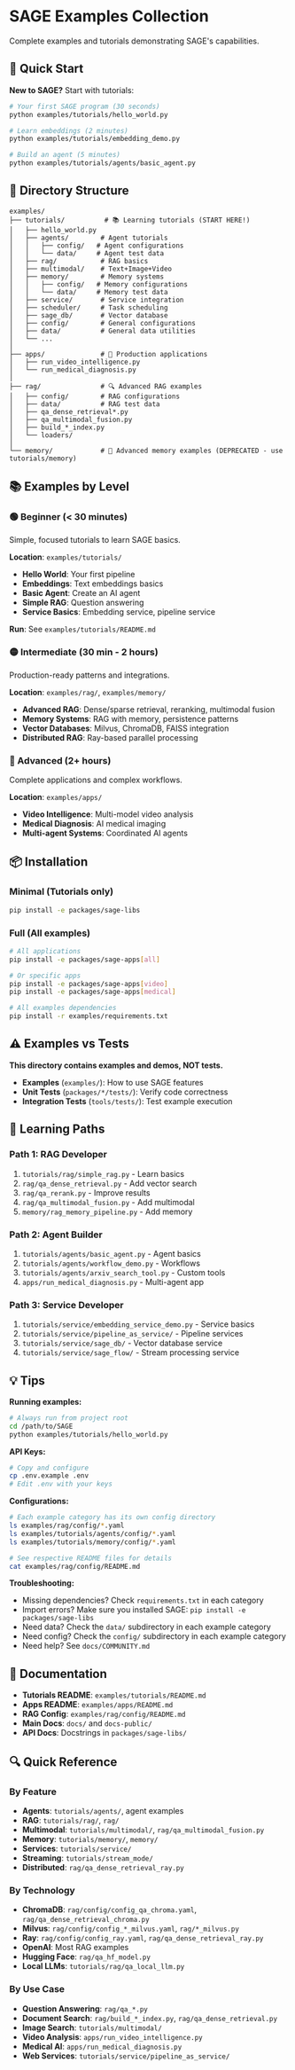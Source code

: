 # SAGE Examples Collection

Complete examples and tutorials demonstrating SAGE's capabilities.

## 🚀 Quick Start

**New to SAGE?** Start with tutorials:

```bash
# Your first SAGE program (30 seconds)
python examples/tutorials/hello_world.py

# Learn embeddings (2 minutes)
python examples/tutorials/embedding_demo.py

# Build an agent (5 minutes)
python examples/tutorials/agents/basic_agent.py
```

## 📁 Directory Structure

```
examples/
├── tutorials/          # 📚 Learning tutorials (START HERE!)
│   ├── hello_world.py
│   ├── agents/        # Agent tutorials
│   │   ├── config/   # Agent configurations
│   │   └── data/     # Agent test data
│   ├── rag/           # RAG basics
│   ├── multimodal/    # Text+Image+Video
│   ├── memory/        # Memory systems
│   │   ├── config/   # Memory configurations
│   │   └── data/     # Memory test data
│   ├── service/       # Service integration
│   ├── scheduler/     # Task scheduling
│   ├── sage_db/       # Vector database
│   ├── config/        # General configurations
│   ├── data/          # General data utilities
│   └── ...
│
├── apps/              # 🎯 Production applications
│   ├── run_video_intelligence.py
│   └── run_medical_diagnosis.py
│
├── rag/               # 🔍 Advanced RAG examples
│   ├── config/        # RAG configurations
│   ├── data/          # RAG test data
│   ├── qa_dense_retrieval*.py
│   ├── qa_multimodal_fusion.py
│   ├── build_*_index.py
│   └── loaders/
│
└── memory/            # 💾 Advanced memory examples (DEPRECATED - use tutorials/memory)
```

## 📚 Examples by Level

### 🟢 Beginner (< 30 minutes)
Simple, focused tutorials to learn SAGE basics.

**Location**: `examples/tutorials/`

- **Hello World**: Your first pipeline
- **Embeddings**: Text embeddings basics
- **Basic Agent**: Create an AI agent
- **Simple RAG**: Question answering
- **Service Basics**: Embedding service, pipeline service

**Run**: See `examples/tutorials/README.md`

### 🟡 Intermediate (30 min - 2 hours)
Production-ready patterns and integrations.

**Location**: `examples/rag/`, `examples/memory/`

- **Advanced RAG**: Dense/sparse retrieval, reranking, multimodal fusion
- **Memory Systems**: RAG with memory, persistence patterns
- **Vector Databases**: Milvus, ChromaDB, FAISS integration
- **Distributed RAG**: Ray-based parallel processing

### 🔴 Advanced (2+ hours)
Complete applications and complex workflows.

**Location**: `examples/apps/`

- **Video Intelligence**: Multi-model video analysis
- **Medical Diagnosis**: AI medical imaging
- **Multi-agent Systems**: Coordinated AI agents

## 📦 Installation

### Minimal (Tutorials only)
```bash
pip install -e packages/sage-libs
```

### Full (All examples)
```bash
# All applications
pip install -e packages/sage-apps[all]

# Or specific apps
pip install -e packages/sage-apps[video]
pip install -e packages/sage-apps[medical]

# All examples dependencies
pip install -r examples/requirements.txt
```

## ⚠️ Examples vs Tests

**This directory contains examples and demos, NOT tests.**

- **Examples** (`examples/`): How to use SAGE features
- **Unit Tests** (`packages/*/tests/`): Verify code correctness  
- **Integration Tests** (`tools/tests/`): Test example execution

## 🎯 Learning Paths

### Path 1: RAG Developer
1. `tutorials/rag/simple_rag.py` - Learn basics
2. `rag/qa_dense_retrieval.py` - Add vector search
3. `rag/qa_rerank.py` - Improve results
4. `rag/qa_multimodal_fusion.py` - Add multimodal
5. `memory/rag_memory_pipeline.py` - Add memory

### Path 2: Agent Builder
1. `tutorials/agents/basic_agent.py` - Agent basics
2. `tutorials/agents/workflow_demo.py` - Workflows
3. `tutorials/agents/arxiv_search_tool.py` - Custom tools
4. `apps/run_medical_diagnosis.py` - Multi-agent app

### Path 3: Service Developer
1. `tutorials/service/embedding_service_demo.py` - Service basics
2. `tutorials/service/pipeline_as_service/` - Pipeline services
3. `tutorials/service/sage_db/` - Vector database service
4. `tutorials/service/sage_flow/` - Stream processing service

## 💡 Tips

**Running examples:**
```bash
# Always run from project root
cd /path/to/SAGE
python examples/tutorials/hello_world.py
```

**API Keys:**
```bash
# Copy and configure
cp .env.example .env
# Edit .env with your keys
```

**Configurations:**
```bash
# Each example category has its own config directory
ls examples/rag/config/*.yaml
ls examples/tutorials/agents/config/*.yaml
ls examples/tutorials/memory/config/*.yaml

# See respective README files for details
cat examples/rag/config/README.md
```

**Troubleshooting:**
- Missing dependencies? Check `requirements.txt` in each category
- Import errors? Make sure you installed SAGE: `pip install -e packages/sage-libs`
- Need data? Check the `data/` subdirectory in each example category
- Need config? Check the `config/` subdirectory in each example category
- Need help? See `docs/COMMUNITY.md`

## 📖 Documentation

- **Tutorials README**: `examples/tutorials/README.md`
- **Apps README**: `examples/apps/README.md`
- **RAG Config**: `examples/rag/config/README.md`
- **Main Docs**: `docs/` and `docs-public/`
- **API Docs**: Docstrings in `packages/sage-libs/`

## 🔍 Quick Reference

### By Feature

- **Agents**: `tutorials/agents/`, agent examples
- **RAG**: `tutorials/rag/`, `rag/`
- **Multimodal**: `tutorials/multimodal/`, `rag/qa_multimodal_fusion.py`
- **Memory**: `tutorials/memory/`, `memory/`
- **Services**: `tutorials/service/`
- **Streaming**: `tutorials/stream_mode/`
- **Distributed**: `rag/qa_dense_retrieval_ray.py`

### By Technology

- **ChromaDB**: `rag/config/config_qa_chroma.yaml`, `rag/qa_dense_retrieval_chroma.py`
- **Milvus**: `rag/config/config_*_milvus.yaml`, `rag/*_milvus.py`
- **Ray**: `rag/config/config_ray.yaml`, `rag/qa_dense_retrieval_ray.py`
- **OpenAI**: Most RAG examples
- **Hugging Face**: `rag/qa_hf_model.py`
- **Local LLMs**: `tutorials/rag/qa_local_llm.py`

### By Use Case

- **Question Answering**: `rag/qa_*.py`
- **Document Search**: `rag/build_*_index.py`, `rag/qa_dense_retrieval.py`
- **Image Search**: `tutorials/multimodal/`
- **Video Analysis**: `apps/run_video_intelligence.py`
- **Medical AI**: `apps/run_medical_diagnosis.py`
- **Web Services**: `tutorials/service/pipeline_as_service/`
